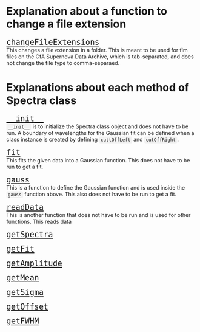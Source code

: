# Explanation about a function to change a file extension

<font size="5">[```changeFileExtensions```](functions/changeFileExtensions.md)</font><br />
This changes a file extension in a folder. This is meant to be used for flm files on the CfA Supernova Data Archive, which is tab-separated, and does not change the file type to comma-separaed.
<br/>

# Explanations about each method of Spectra class

<font size="5">[```__init__```](functions/__init__.md)</font><br />
<code style="background-color: #f2f2f2; padding: 2px 4px; border-radius: 4px;">&lowbar;&lowbar;init__</code> is to initialize the Spectra class object and does not have to be run. A boundary of wavelengths for the Gaussian fit can be defined when a class instance is created by defining <code style="background-color: #f2f2f2; padding: 2px 4px; border-radius: 4px;">cuttOffLeft</code> and <code style="background-color: #f2f2f2; padding: 2px 4px; border-radius: 4px;">cutOffRight</code>.
<br /> 

<font size="5">[```fit```](functions/fit.md)</font><br />
This fits the given data into a Gaussian function. This does not have to be run to get a fit.
<br /> 

<font size="5">[```gauss```](functions/gauss.md)</font><br />
This is a function to define the Gaussian function and is used inside the <code style="background-color: #f2f2f2; padding: 2px 4px; border-radius: 4px;">gauss</code> function above. This also does not have to be run to get a fit.
<br /> 

<font size="5">[```readData```](functions/readData.md)</font><br />
This is another function that does not have to be run and is used for other functions. This reads data 

<font size="5">[```getSpectra```](functions/getSpectra.md)</font><br />

<font size="5">[```getFit```](functions/getFit.md)</font><br />


<font size="5">[```getAmplitude```](functions/getAmplitude.md)</font><br />

<font size="5">[```getMean```](functions/getMean.md)</font><br />

<font size="5">[```getSigma```](functions/getSigma.md)</font><br />

<font size="5">[```getOffset```](functions/getOffset.md)</font><br />

<font size="5">[```getFWHM```](functions/getFWHM.md)</font><br />






